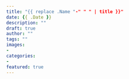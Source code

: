 ```yaml
---
title: "{{ replace .Name "-" " " | title }}"
date: {{ .Date }}
description: ""
draft: true
author: ""
tags: ""
images: 
-
categories: 
-
featured: true
---
```


